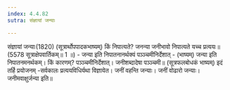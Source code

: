 ```yaml
---
index: 4.4.82
sutra: संज्ञायां जन्याः

---
```

संज्ञायां जन्याः(1820) (सूत्रार्थोपपादकभाष्यम्) किं निपात्यते? जनन्या जनीभावो निपात्यते यच्च प्रत्ययः॥ (5578 सूत्राक्षेपवार्तिकम्॥ 1 ॥) - जन्या इति निपातनानर्थक्यं पञ्ञ्चमीनिर्देशात् - (भाष्यम्) जन्या इति निपातनमनर्थकम्। किं कारणम्? पञ्ञ्चमीनिर्देशात्। जनीशब्दादेषा पञ्ञ्चमी॥ (सूत्रफलबोधकं भाष्यम्) इदं तर्हि प्रयोजनम् -सर्वकालः प्रत्ययविधिर्यथा विज्ञायेत। जनीं वहन्ति जन्याः। जनीं वोढारो जन्याः। जनीमवाक्षुर्जन्या इति॥